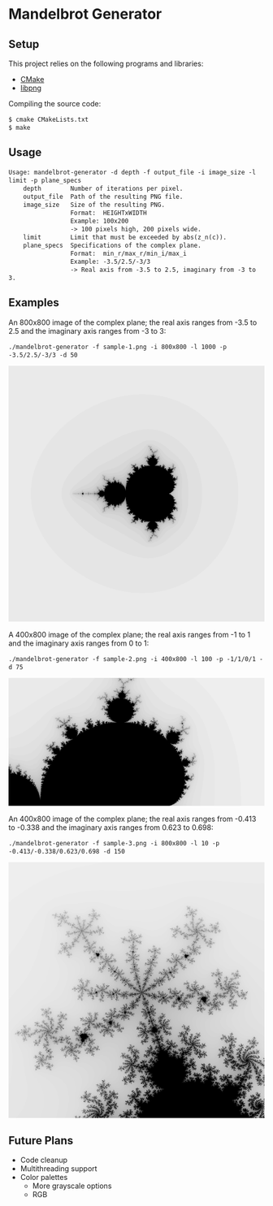 
# Mandelbrot Generator

## Setup

This project relies on the following programs and libraries:
- [CMake](https://cmake.org)
- [libpng](http://libpng.org/pub/png/libpng.html)

Compiling the source code:
```
$ cmake CMakeLists.txt
$ make
```
## Usage

```
Usage: mandelbrot-generator -d depth -f output_file -i image_size -l limit -p plane_specs
    depth        Number of iterations per pixel.
    output_file  Path of the resulting PNG file.
    image_size   Size of the resulting PNG.
                 Format:  HEIGHTxWIDTH
                 Example: 100x200
                 -> 100 pixels high, 200 pixels wide.
    limit        Limit that must be exceeded by abs(z_n(c)).
    plane_specs  Specifications of the complex plane.
                 Format:  min_r/max_r/min_i/max_i
                 Example: -3.5/2.5/-3/3
                 -> Real axis from -3.5 to 2.5, imaginary from -3 to 3.
```
## Examples
An 800x800 image of the complex plane; the real axis ranges from -3.5 to 2.5 and the imaginary axis ranges from -3 to 3:
```
./mandelbrot-generator -f sample-1.png -i 800x800 -l 1000 -p -3.5/2.5/-3/3 -d 50
```
![Sample image 1](doc/images/sample-1.png)


A 400x800 image of the complex plane; the real axis ranges from -1 to 1 and the imaginary axis ranges from 0 to 1:
```
./mandelbrot-generator -f sample-2.png -i 400x800 -l 100 -p -1/1/0/1 -d 75
```
![Sample image 2](doc/images/sample-2.png)


An 400x800 image of the complex plane; the real axis ranges from -0.413 to -0.338 and the imaginary axis ranges from 0.623 to 0.698:
```
./mandelbrot-generator -f sample-3.png -i 800x800 -l 10 -p -0.413/-0.338/0.623/0.698 -d 150
```
![Sample image 2](doc/images/sample-3.png)


## Future Plans
- Code cleanup
- Multithreading support
- Color palettes
    - More grayscale options
    - RGB

